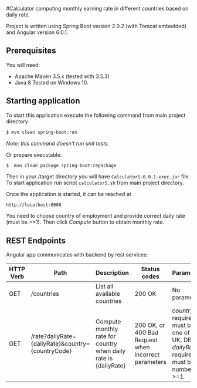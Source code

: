 #Calculator computing monthly earning rate in different countries based on daily rate.

Project is written using Spring Boot version 2.0.2 (with Tomcat embedded) and Angular version 6.0.1.

## Prerequisites
You will need:
 - Apache Maven 3.5.x (tested with 3.5.3)
 - Java 8
Tested on Windows 10.
 
## Starting application

To start this application execute the following command from main project directory
```sh
$ mvn clean spring-boot:run
```    
*Note: this command doesn't run unit tests.*  

Or prepare executable:
```sh
$  mvn clean package spring-boot:repackage
```
Then in your /target directory you will have `CalculatorS-0.0.1-exec.jar` file.  
To start application run script `calculatorS.sh` from main project directory.     
     
Once the application is started, it can be reached at

    http://localhost:8080
    
You need to choose country of employment and provide correct daily rate (must be >=1). Then click *Compute* button to obtain monthly rate.    

## REST Endpoints

Angular app communicates with backend by rest services:

| HTTP Verb | Path                                           | Description                         | Status codes | Parameters |
| --------- | --------------------------------------------- | ----------------------------------- | -------------|--------------| 
| GET       | /countries                  | List all available countries                    | 200 OK| No parameters |
| GET       | /rate?dailyRate={dailyRate}&country={countryCode}  | Compute monthly rate for country when daily rate is {dailyRate}   | 200 OK, or 400 Bad Request when incorrect parameters |  *country* required, must be one of PL, UK, DE; *dailyRate* required, must be number >=1| 
